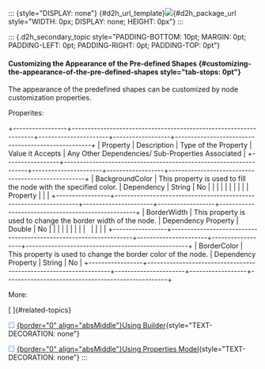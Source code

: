 ::: {style="DISPLAY: none"}
[](ms-xhelp:///?Id=d2h_url_template){#d2h_url_template}![](!package_url!){#d2h_package_url style="WIDTH: 0px; DISPLAY: none; HEIGHT: 0px"}
:::

::: {.d2h_secondary_topic style="PADDING-BOTTOM: 10pt; MARGIN: 0pt; PADDING-LEFT: 0pt; PADDING-RIGHT: 0pt; PADDING-TOP: 0pt"}
#### Customizing the Appearance of the Pre-defined Shapes {#customizing-the-appearance-of-the-pre-defined-shapes style="tab-stops: 0pt"}

The appearance of the predefined shapes can be customized by node customization properties. 

Properites:

+-----------------+------------------------------------------------------------------+----------------------+------------------+---------------------------------------------------+
| Property        | Description                                                      | Type of the Property | Value it Accepts | Any Other Dependencies/ Sub-Properties Associated |
+-----------------+------------------------------------------------------------------+----------------------+------------------+---------------------------------------------------+
| BackgroundColor | This property is used to fill the node with the specified color. | Dependency           | String           | No                                                |
|                 |                                                                  |                      |                  |                                                   |
|                 |                                                                  | Property             |                  |                                                   |
+-----------------+------------------------------------------------------------------+----------------------+------------------+---------------------------------------------------+
| BorderWidth     | This property is used to change the border width of the node.    | Dependency Property  | Double           | No                                                |
|                 |                                                                  |                      |                  |                                                   |
|                 |                                                                  |                      |                  |                                                   |
+-----------------+------------------------------------------------------------------+----------------------+------------------+---------------------------------------------------+
| BorderColor     | This property is used to change the border color of the node.    | Dependency Property  | String           | No                                                |
+-----------------+------------------------------------------------------------------+----------------------+------------------+---------------------------------------------------+

More:

[ ]{#related-topics}

[![](button.gif){border="0" align="absMiddle"}Using Builder](ms-xhelp:///?Id=438164f8-0381-4657-bfc0-eec64a138a06){style="TEXT-DECORATION: none"}

[![](button.gif){border="0" align="absMiddle"}Using Properties Model](ms-xhelp:///?Id=0b3ac7f7-f18e-42db-8107-4ef578211a64){style="TEXT-DECORATION: none"}
:::
